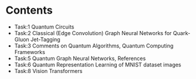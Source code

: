 # Contents

- Task:1 Quantum Circuits
- Task:2 Classical (Edge Convolution) Graph Neural Networks for Quark-Gluon Jet-Tagging
- Task:3 Comments on Quantum Algorithms, Quantum Computing Frameworks
- Task:5 Quantum Graph Neural Networks, References
- Task:6 Quantum Representation Learning of MNIST dataset images
- Task:8 Vision Transformers
